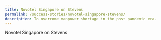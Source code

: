 ```yaml
---
title: Novotel Singapore on Stevens
permalink: /success-stories/novotel-singapore-stevens/
description: To overcome manpower shortage in the post pandemic era.
---
```

Novotel Singapore on Stevens